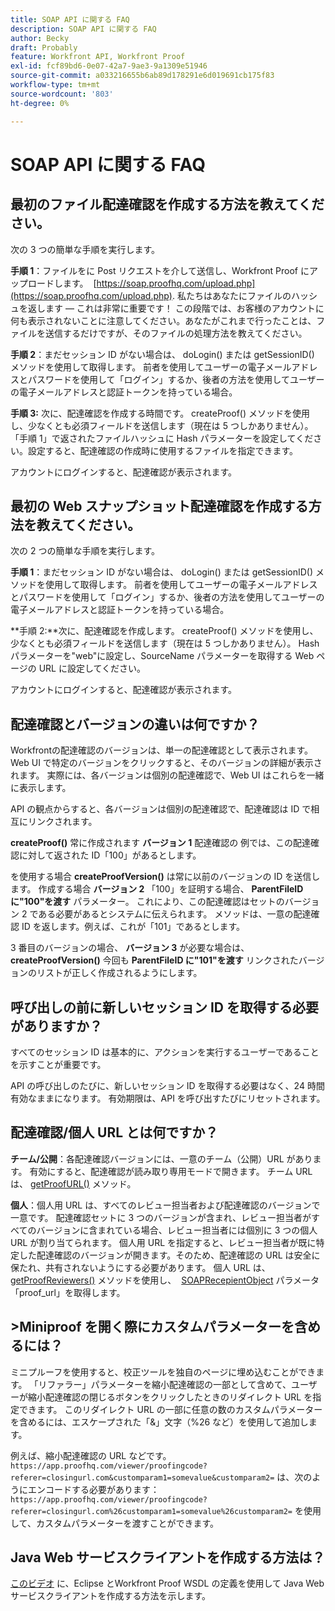 ```yaml
---
title: SOAP API に関する FAQ
description: SOAP API に関する FAQ
author: Becky
draft: Probably
feature: Workfront API, Workfront Proof
exl-id: fcf89bd6-0e07-42a7-9ae3-9a1309e51946
source-git-commit: a033216655b6ab89d178291e6d019691cb175f83
workflow-type: tm+mt
source-wordcount: '803'
ht-degree: 0%

---
```


# SOAP API に関する FAQ

## 最初のファイル配達確認を作成する方法を教えてください。

次の 3 つの簡単な手順を実行します。

**手順 1**：ファイルをに Post リクエストを介して送信し、Workfront Proof にアップロードします。  [https://soap.proofhq.com/upload.php](https://soap.proofhq.com/upload.php). 私たちはあなたにファイルのハッシュを返します — これは非常に重要です！ この段階では、お客様のアカウントに何も表示されないことに注意してください。あなたがこれまで行ったことは、ファイルを送信するだけですが、そのファイルの処理方法を教えてください。

**手順 2**：まだセッション ID がない場合は、 doLogin() または getSessionID() メソッドを使用して取得します。 前者を使用してユーザーの電子メールアドレスとパスワードを使用して「ログイン」するか、後者の方法を使用してユーザーの電子メールアドレスと認証トークンを持っている場合。

**手順 3:** 次に、配達確認を作成する時間です。 createProof() メソッドを使用し、少なくとも必須フィールドを送信します（現在は 5 つしかありません）。 「手順 1」で返されたファイルハッシュに Hash パラメーターを設定してください。設定すると、配達確認の作成時に使用するファイルを指定できます。

アカウントにログインすると、配達確認が表示されます。

## 最初の Web スナップショット配達確認を作成する方法を教えてください。

次の 2 つの簡単な手順を実行します。

**手順 1**：まだセッション ID がない場合は、 doLogin() または getSessionID() メソッドを使用して取得します。 前者を使用してユーザーの電子メールアドレスとパスワードを使用して「ログイン」するか、後者の方法を使用してユーザーの電子メールアドレスと認証トークンを持っている場合。

**手順 2:**次に、配達確認を作成します。 createProof() メソッドを使用し、少なくとも必須フィールドを送信します（現在は 5 つしかありません）。 Hash パラメーターを&quot;web&quot;に設定し、SourceName パラメーターを取得する Web ページの URL に設定してください。

アカウントにログインすると、配達確認が表示されます。

## 配達確認とバージョンの違いは何ですか？

Workfrontの配達確認のバージョンは、単一の配達確認として表示されます。 Web UI で特定のバージョンをクリックすると、そのバージョンの詳細が表示されます。 実際には、各バージョンは個別の配達確認で、Web UI はこれらを一緒に表示します。

API の観点からすると、各バージョンは個別の配達確認で、配達確認は ID で相互にリンクされます。

**createProof()** 常に作成されます **バージョン 1** 配達確認の 例では、この配達確認に対して返された ID「100」があるとします。

を使用する場合 **createProofVersion()** は常に以前のバージョンの ID を送信します。 作成する場合 **バージョン 2** 「100」を証明する場合、 **ParentFileID に&quot;100&quot;を渡す** パラメーター。 これにより、この配達確認はセットのバージョン 2 である必要があるとシステムに伝えられます。 メソッドは、一意の配達確認 ID を返します。例えば、これが「101」であるとします。

3 番目のバージョンの場合、 **バージョン 3** が必要な場合は、 **createProofVersion()** 今回も **ParentFileID に&quot;101&quot;を渡す** リンクされたバージョンのリストが正しく作成されるようにします。

## 呼び出しの前に新しいセッション ID を取得する必要がありますか？

すべてのセッション ID は基本的に、アクションを実行するユーザーであることを示すことが重要です。 

API の呼び出しのたびに、新しいセッション ID を取得する必要はなく、24 時間有効なままになります。 有効期限は、API を呼び出すたびにリセットされます。

## 配達確認/個人 URL とは何ですか？

**チーム/公開**：各配達確認バージョンには、一意のチーム（公開）URL があります。 有効にすると、配達確認が読み取り専用モードで開きます。 チーム URL は、 [getProofURL()](http://api.proofhq.com/home/proofs/getproofurl) メソッド。

**個人**：個人用 URL は、すべてのレビュー担当者および配達確認のバージョンで一意です。 配達確認セットに 3 つのバージョンが含まれ、レビュー担当者がすべてのバージョンに含まれている場合、レビュー担当者には個別に 3 つの個人 URL が割り当てられます。 個人用 URL を指定すると、レビュー担当者が既に特定した配達確認のバージョンが開きます。そのため、配達確認の URL は安全に保たれ、共有されないようにする必要があります。 個人 URL は、 [getProofReviewers()](http://api.proofhq.com/home/proofs/getproofreviewers) メソッドを使用し、  [SOAPRecepientObject](http://api.proofhq.com/home/objects/soaprecipientobject) パラメータ「proof_url」を取得します。

## >Miniproof を開く際にカスタムパラメーターを含めるには？

ミニプルーフを使用すると、校正ツールを独自のページに埋め込むことができます。 「リファラー」パラメーターを縮小配達確認の一部として含めて、ユーザーが縮小配達確認の閉じるボタンをクリックしたときのリダイレクト URL を指定できます。 このリダイレクト URL の一部に任意の数のカスタムパラメーターを含めるには、エスケープされた「&amp;」文字（%26 など）を使用して追加します。

例えば、縮小配達確認の URL などです。
`https://app.proofhq.com/viewer/proofingcode?referer=closingurl.com&customparam1=somevalue&customparam2=` は、次のようにエンコードする必要があります： 
`https://app.proofhq.com/viewer/proofingcode?referer=closingurl.com%26customparam1=somevalue%26customparam2=` を使用して、カスタムパラメーターを渡すことができます。

## Java Web サービスクライアントを作成する方法は？

[このビデオ](http://screencast.com/t/xsSNrqs5b) に、Eclipse とWorkfront Proof WSDL の定義を使用して Java Web サービスクライアントを作成する方法を示します。

